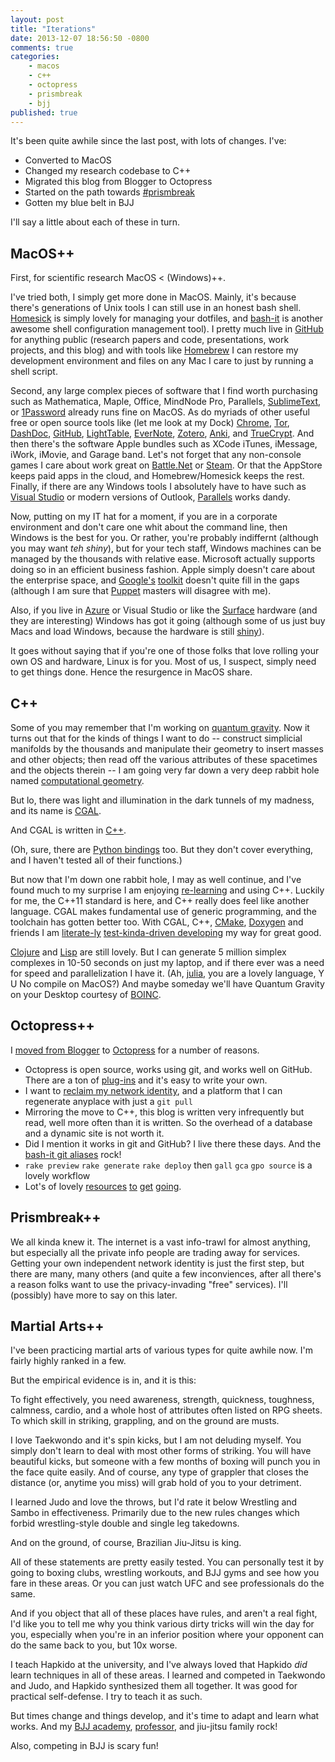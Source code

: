 ```yaml
---
layout: post
title: "Iterations"
date: 2013-12-07 18:56:50 -0800
comments: true
categories:
    - macos
    - c++
    - octopress
    - prismbreak
    - bjj
published: true
---
```


It's been quite awhile since the last post, with lots of changes. I've:

- Converted to MacOS
- Changed my research codebase to C++
- Migrated this blog from Blogger to Octopress
- Started on the path towards [#prismbreak][1]
- Gotten my blue belt in BJJ

I'll say a little about each of these in turn.

<!--more-->

MacOS++
-------
First, for scientific research MacOS < (Windows)++. 

I've tried both, I simply get more done in MacOS. Mainly, it's because there's generations of Unix tools I can still use in an honest bash shell. [Homesick][2] is simply lovely for managing your dotfiles, and [bash-it][3] is another awesome shell configuration management tool). I pretty much live in [GitHub][4] for anything public (research papers and code, presentations, work projects, and this blog) and with tools like [Homebrew][5] I can restore my development environment and files on any Mac I care to just by running a shell script.

Second, any large complex pieces of software that I find worth purchasing such as Mathematica, Maple, Office, MindNode Pro, Parallels, [SublimeText][6], or [1Password][7] already runs fine on MacOS. As do myriads of other useful free or open source tools like (let me look at my Dock) [Chrome][8], [Tor][9], [DashDoc][10], [GitHub][11], [LightTable][12], [EverNote][13], [Zotero][14], [Anki][15], and [TrueCrypt][16]. And then there's the software Apple bundles such as XCode iTunes, iMessage, iWork, iMovie, and Garage band. Let's not forget that any non-console games I care about work great on [Battle.Net][17] or [Steam][18]. Or that the AppStore keeps paid apps in the cloud, and Homebrew/Homesick keeps the rest. Finally, if there are any Windows tools I absolutely have to have such as [Visual Studio][19] or modern versions of Outlook, [Parallels][20] works dandy.

Now, putting on my IT hat for a moment, if you are in a corporate environment and don't care one whit about the command line, then Windows is the best for you. Or rather, you're probably indiffernt (although you may want *teh shiny*), but for your tech staff, Windows machines can be managed by the thousands with relative ease. Microsoft actually supports doing so in an efficient business fashion. Apple simply doesn't care about the enterprise space, and [Google's][21] [toolkit][22] doesn't quite fill in the gaps (although I am sure that [Puppet][23] masters will disagree with me).

Also, if you live in [Azure][24] or Visual Studio or like the [Surface][25] hardware (and they are interesting) Windows has got it going (although some of us just buy Macs and load Windows, because the hardware is still [shiny][26]).

It goes without saying that if you're one of those folks that love rolling your own OS and hardware, Linux is for you. Most of us, I suspect, simply need to get things done. Hence the resurgence in MacOS share.

C++
---

Some of you may remember that I'm working on [quantum gravity][27]. Now it turns out that for the kinds of things I want to do -- construct simplicial manifolds by the thousands and manipulate their geometry to insert masses and other objects; then read off the various attributes of these spacetimes and the objects therein -- I am going very far down a very deep rabbit hole named [computational geometry][28].

But lo, there was light and illumination in the dark tunnels of my madness, and its name is [CGAL][29].

And CGAL is written in [C++][30].

(Oh, sure, there are [Python bindings][31] too. But they don't cover everything, and I haven't tested all of their functions.)

But now that I'm down one rabbit hole, I may as well continue, and I've found much to my surprise I am enjoying [re-learning][32] and using C++. Luckily for me, the C++11 standard is here, and C++ really does feel like another language. CGAL makes fundamental use of generic programming, and the toolchain has gotten better too. With CGAL, C++, [CMake][33], [Doxygen][34] and friends I am [literate-ly][35] [test-kinda-driven developing][36] my way for great good.

[Clojure][37] and [Lisp][38] are still lovely. But I can generate 5 million simplex complexes in 10-50 seconds on just my laptop, and if there ever was a need for speed and parallelization I have it. (Ah, [julia][39], you are a lovely language, Y U No compile on MacOS?) And maybe someday we'll have Quantum Gravity on your Desktop courtesy of [BOINC][40].

Octopress++
-----------

I [moved from Blogger][41] to [Octopress][42] for a number of reasons.

- Octopress is open source, works using git, and works well on GitHub. There are a ton of [plug-ins][43] and it's easy to write your own.
- I want to [reclaim my network identity][44], and a platform that I can regenerate anyplace with just a `git pull`
- Mirroring the move to C++, this blog is written very infrequently but read, well more often than it is written. So the overhead of a database and a dynamic site is not worth it.
- Did I mention it works in git and GitHub? I live there these days. And the [bash-it git aliases][45] rock!
- `rake preview` `rake generate` `rake deploy` then `gall` `gca` `gpo source` is a lovely workflow
- Lot's of lovely [resources][46] [to][47] [get][48] [going][49].


Prismbreak++
------------

We all kinda knew it. The internet is a vast info-trawl for almost anything, but especially all the private info people are trading away for services. Getting your own independent network identity is just the first step, but there are many, many others (and quite a few inconviences, after all there's a reason folks want to use the privacy-invading "free" services). I'll (possibly) have more to say on this later.

Martial Arts++
--------------

I've been practicing martial arts of various types for quite awhile now. I'm fairly highly ranked in a few.

But the empirical evidence is in, and it is this:

To fight effectively, you need awareness, strength, quickness, toughness, calmness, cardio, and a whole host of attributes often listed on RPG sheets. To which skill in striking, grappling, and on the ground are musts.

I love Taekwondo and it's spin kicks, but I am not deluding myself. You simply don't learn to deal with most other forms of striking. You will have beautiful kicks, but someone with a few months of boxing will punch you in the face quite easily. And of course, any type of grappler that closes the distance (or, anytime you miss) will grab hold of you to your detriment.

I learned Judo and love the throws, but I'd rate it below Wrestling and Sambo in effectiveness. Primarily due to the new rules changes which forbid wrestling-style double and single leg takedowns.

And on the ground, of course, Brazilian Jiu-Jitsu is king.

All of these statements are pretty easily tested. You can personally test it by going to boxing clubs, wrestling workouts, and BJJ gyms and see how you fare in these areas. Or you can just watch UFC and see professionals do the same.

And if you object that all of these places have rules, and aren't a real fight, I'd like you to tell me why you think various dirty tricks will win the day for you, especially when you're in an inferior position where your opponent can do the same back to you, but 10x worse.

I teach Hapkido at the university, and I've always loved that Hapkido *did* learn techniques in all of these areas. I learned and competed in Taekwondo and Judo, and Hapkido synthesized them all together. It was good for practical self-defense. I try to teach it as such.

But times change and things develop, and it's time to adapt and learn what works. And my [BJJ academy][50], [professor][51], and jiu-jitsu family rock!

Also, competing in BJJ is scary fun!

[1]: https://app.net/search/?type=posts&q=%23prismbreak
[2]: https://github.com/technicalpickles/homesick
[3]: https://github.com/revans/bash-it
[4]: https://github.com/acgetchell
[5]: https://github.com/mxcl/homebrew
[6]: http://www.sublimetext.com
[7]: https://agilebits.com/onepassword
[8]: https://www.google.com/intl/en/chrome/browser/
[9]: https://www.torproject.org
[10]: http://kapeli.com/dash
[11]: http://mac.github.com
[12]: http://www.lighttable.com
[13]: https://evernote.com
[14]: https://www.zotero.org
[15]: http://ankisrs.net
[16]: http://www.truecrypt.org
[17]: http://us.battle.net/en/
[18]: http://store.steampowered.com
[19]: http://www.visualstudio.com
[20]: http://www.parallels.com
[21]: https://www.usenix.org/conference/lisa13/managing-macs-google-scale
[22]: https://code.google.com/p/google-macops/
[23]: https://puppetlabs.com
[24]: http://www.windowsazure.com/en-us/
[25]: http://www.microsoft.com/surface/en-us
[26]: http://www.apple.com/mac/
[27]: http://arxiv.org/abs/hep-th/0105267
[28]: http://en.wikipedia.org/wiki/Computational_geometry
[29]: http://www.cgal.org
[30]: http://isocpp.org
[31]: https://code.google.com/p/cgal-bindings/
[32]: http://www.cprogramming.com
[33]: http://www.cmake.org
[34]: http://www.stack.nl/~dimitri/doxygen/
[35]: http://www.literateprogramming.com
[36]: http://pragprog.com/book/lotdd/modern-c-programming-with-test-driven-development
[37]: http://clojure.org
[38]: http://www.sbcl.org
[39]: http://julialang.org
[40]: http://boinc.berkeley.edu
[41]: http://toamitkumar.com/blog/2012/04/19/migrate-from-blogger-to-octopress-step-by-step-guide/
[42]: http://octopress.org
[43]: http://octopress.org/docs/plugins/
[44]: https://eschnou.com/entry/implementing-prism-break-62-25013.html
[45]: https://github.com/revans/bash-it/blob/master/aliases/available/git.aliases.bash
[46]: http://www.lucypark.kr/blog/2013/02/25/mathjax-kramdown-and-octopress/
[47]: http://jekyllrb.com
[48]: https://github.com/robertkowalski/octopress-coderwall
[49]: http://asaf.github.io/blog/2013/07/08/blogging-with-octopress-add-about-page/
[50]: http://fabiopradobjj.com
[51]: http://fabiopradobjj.com/about-fabio-prad0/